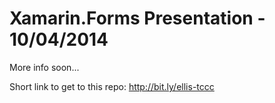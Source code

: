 Xamarin.Forms Presentation - 10/04/2014
=======================================

More info soon...

Short link to get to this repo: http://bit.ly/ellis-tccc
